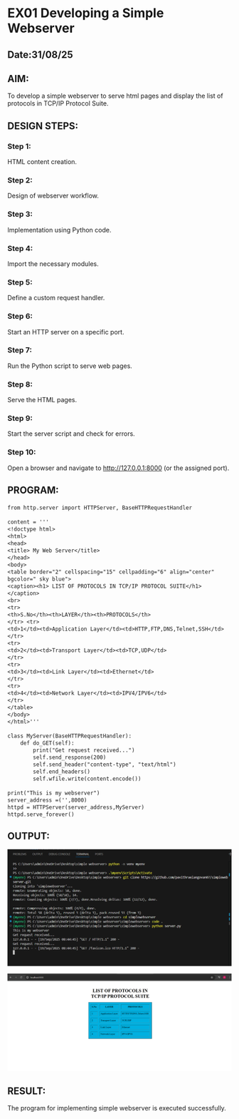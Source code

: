 # EX01 Developing a Simple Webserver
## Date:31/08/25

## AIM:
To develop a simple webserver to serve html pages and display the list of protocols in TCP/IP Protocol Suite.

## DESIGN STEPS:
### Step 1: 
HTML content creation.

### Step 2:
Design of webserver workflow.

### Step 3:
Implementation using Python code.

### Step 4:
Import the necessary modules.

### Step 5:
Define a custom request handler.

### Step 6:
Start an HTTP server on a specific port.

### Step 7:
Run the Python script to serve web pages.

### Step 8:
Serve the HTML pages.

### Step 9:
Start the server script and check for errors.

### Step 10:
Open a browser and navigate to http://127.0.0.1:8000 (or the assigned port).

## PROGRAM:
```
from http.server import HTTPServer, BaseHTTPRequestHandler

content = '''
<!doctype html>
<html>
<head>
<title> My Web Server</title>
</head>
<body>
<table border="2" cellspacing="15" cellpadding="6" align="center" bgcolor=" sky blue">
<caption><h1> LIST OF PROTOCOLS IN TCP/IP PROTOCOL SUITE</h1></caption>
<br>
<tr>
<th>S.No</th><th>LAYER</th><th>PROTOCOLS</th>
</tr> <tr>
<td>1</td><td>Application Layer</td><td>HTTP,FTP,DNS,Telnet,SSH</td>
</tr>
<tr>
<td>2</td><td>Transport Layer</td><td>TCP,UDP</td>
</tr>
<tr>
<td>3</td><td>Link Layer</td><td>Ethernet</td>
</tr>
<tr>
<td>4</td><td>Network Layer</td><td>IPV4/IPV6</td>
</tr>
</table>
</body>
</html>'''

class MyServer(BaseHTTPRequestHandler):
    def do_GET(self):
        print("Get request received...")
        self.send_response(200) 
        self.send_header("content-type", "text/html")       
        self.end_headers()
        self.wfile.write(content.encode())

print("This is my webserver") 
server_address =('',8000)
httpd = HTTPServer(server_address,MyServer)
httpd.serve_forever()  
```
## OUTPUT:
![alt text](<Screenshot 2025-09-19 084707.png>)

![alt text](<Screenshot 2025-09-19 084506.png>)


## RESULT:
The program for implementing simple webserver is executed successfully.
